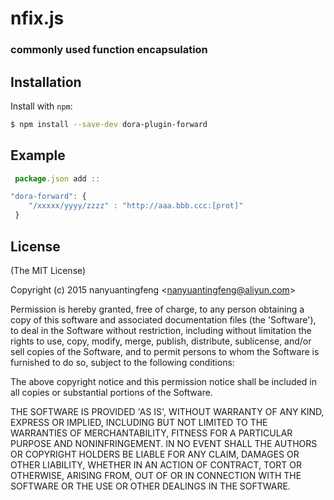 nfix.js
=========
### commonly used function encapsulation
 

Installation
------------

Install with `npm`:

``` bash
$ npm install --save-dev dora-plugin-forward
```


Example
-------

``` js
 package.json add ::

"dora-forward": {
    "/xxxxx/yyyy/zzzz" : "http://aaa.bbb.ccc:[prot]"
 }
```


License
-------

(The MIT License)

Copyright (c) 2015 nanyuantingfeng &lt;nanyuantingfeng@aliyun.com&gt;

Permission is hereby granted, free of charge, to any person obtaining
a copy of this software and associated documentation files (the
'Software'), to deal in the Software without restriction, including
without limitation the rights to use, copy, modify, merge, publish,
distribute, sublicense, and/or sell copies of the Software, and to
permit persons to whom the Software is furnished to do so, subject to
the following conditions:

The above copyright notice and this permission notice shall be
included in all copies or substantial portions of the Software.

THE SOFTWARE IS PROVIDED 'AS IS', WITHOUT WARRANTY OF ANY KIND,
EXPRESS OR IMPLIED, INCLUDING BUT NOT LIMITED TO THE WARRANTIES OF
MERCHANTABILITY, FITNESS FOR A PARTICULAR PURPOSE AND NONINFRINGEMENT.
IN NO EVENT SHALL THE AUTHORS OR COPYRIGHT HOLDERS BE LIABLE FOR ANY
CLAIM, DAMAGES OR OTHER LIABILITY, WHETHER IN AN ACTION OF CONTRACT,
TORT OR OTHERWISE, ARISING FROM, OUT OF OR IN CONNECTION WITH THE
SOFTWARE OR THE USE OR OTHER DEALINGS IN THE SOFTWARE.
